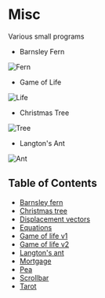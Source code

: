 # Misc

Various small programs

* Barnsley Fern

![Fern](https://i.imgur.com/xEhQxWb.png)

* Game of Life

![Life](https://i.imgur.com/MaaN8vt.png)

* Christmas Tree

![Tree](https://i.imgur.com/TR7bGia.png)

* Langton's Ant

![Ant](https://i.imgur.com/OAnjAY2.png)

## Table of Contents

* [Barnsley fern](fern.rb)
* [Christmas tree](tree.rkt)
* [Displacement vectors](displacement.tcl)
* [Equations](root.ndf)
* [Game of life v1](game.rb)
* [Game of life v2](life.ndf)
* [Langton's ant](langton.tcl)
* [Mortgage](money.ndf)
* [Pea](pea.tcl)
* [Scrollbar](marker.tcl)
* [Tarot](tarot.exs)
